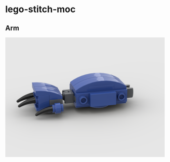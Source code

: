 # lego-stitch-moc
## Arm

![Arm](https://github.com/rabevers/lego-stitch-moc/raw/master/renders/arm-left.png)
